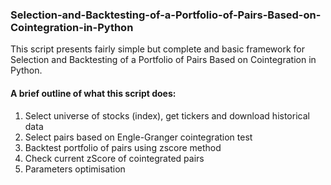 ### Selection-and-Backtesting-of-a-Portfolio-of-Pairs-Based-on-Cointegration-in-Python
This script presents fairly simple but complete and basic framework for Selection and Backtesting of a Portfolio of Pairs Based on Cointegration in Python.

#### A brief outline of what this script does:
1. Select universe of stocks (index), get tickers and download historical data
2. Select pairs based on Engle-Granger cointegration test
3. Backtest portfolio of pairs using zscore method
4. Check current zScore of cointegrated pairs
5. Parameters optimisation
